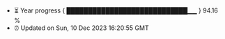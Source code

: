 - ⏳ Year progress { ████████████████████████████▁▁ } 94.16 %
- ⏰ Updated on Sun, 10 Dec 2023 16:20:55 GMT

